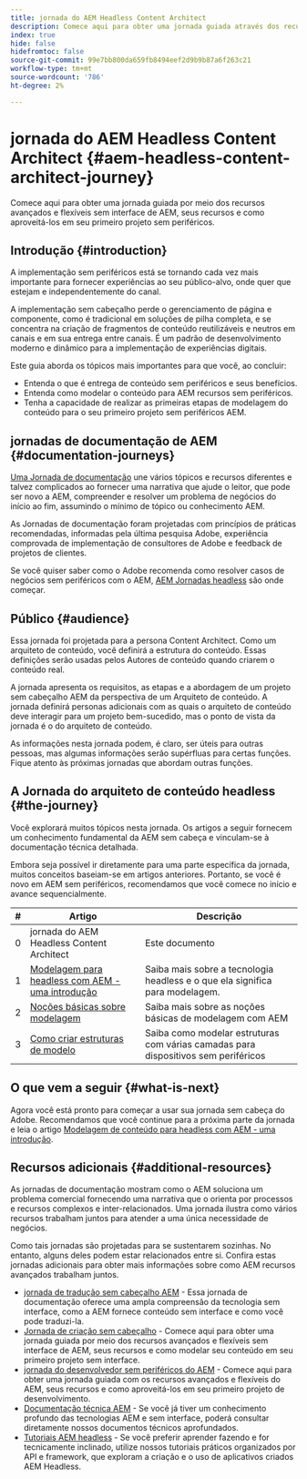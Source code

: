 ```yaml
---
title: jornada do AEM Headless Content Architect
description: Comece aqui para obter uma jornada guiada através dos recursos avançados e flexíveis sem interface de AEM, seus recursos e como modelar seu conteúdo em seu primeiro projeto sem interface.
index: true
hide: false
hidefromtoc: false
source-git-commit: 99e7bb800da659fb8494eef2d9b9b87a6f263c21
workflow-type: tm+mt
source-wordcount: '786'
ht-degree: 2%

---
```


# jornada do AEM Headless Content Architect {#aem-headless-content-architect-journey}

Comece aqui para obter uma jornada guiada por meio dos recursos avançados e flexíveis sem interface de AEM, seus recursos e como aproveitá-los em seu primeiro projeto sem periféricos.

## Introdução {#introduction}

A implementação sem periféricos está se tornando cada vez mais importante para fornecer experiências ao seu público-alvo, onde quer que estejam e independentemente do canal.

A implementação sem cabeçalho perde o gerenciamento de página e componente, como é tradicional em soluções de pilha completa, e se concentra na criação de fragmentos de conteúdo reutilizáveis e neutros em canais e em sua entrega entre canais. É um padrão de desenvolvimento moderno e dinâmico para a implementação de experiências digitais.

Este guia aborda os tópicos mais importantes para que você, ao concluir:

* Entenda o que é entrega de conteúdo sem periféricos e seus benefícios.
* Entenda como modelar o conteúdo para AEM recursos sem periféricos.
* Tenha a capacidade de realizar as primeiras etapas de modelagem do conteúdo para o seu primeiro projeto sem periféricos AEM.

## jornadas de documentação de AEM {#documentation-journeys}

[Uma Jornada de documentação](/help/journey-documentation/home.md) une vários tópicos e recursos diferentes e talvez complicados ao fornecer uma narrativa que ajude o leitor, que pode ser novo a AEM, compreender e resolver um problema de negócios do início ao fim, assumindo o mínimo de tópico ou conhecimento AEM.

As Jornadas de documentação foram projetadas com princípios de práticas recomendadas, informadas pela última pesquisa Adobe, experiência comprovada de implementação de consultores de Adobe e feedback de projetos de clientes.

Se você quiser saber como o Adobe recomenda como resolver casos de negócios sem periféricos com o AEM, [AEM Jornadas headless](/help/journey-headless/home.md) são onde começar.

## Público {#audience}

Essa jornada foi projetada para a persona Content Architect. Como um arquiteto de conteúdo, você definirá a estrutura do conteúdo. Essas definições serão usadas pelos Autores de conteúdo quando criarem o conteúdo real.

A jornada apresenta os requisitos, as etapas e a abordagem de um projeto sem cabeçalho AEM da perspectiva de um Arquiteto de conteúdo. A jornada definirá personas adicionais com as quais o arquiteto de conteúdo deve interagir para um projeto bem-sucedido, mas o ponto de vista da jornada é o do arquiteto de conteúdo.

As informações nesta jornada podem, é claro, ser úteis para outras pessoas, mas algumas informações serão supérfluas para certas funções. Fique atento às próximas jornadas que abordam outras funções.

## A Jornada do arquiteto de conteúdo headless {#the-journey}

Você explorará muitos tópicos nesta jornada. Os artigos a seguir fornecem um conhecimento fundamental da AEM sem cabeça e vinculam-se à documentação técnica detalhada.

Embora seja possível ir diretamente para uma parte específica da jornada, muitos conceitos baseiam-se em artigos anteriores. Portanto, se você é novo em AEM sem periféricos, recomendamos que você comece no início e avance sequencialmente.

| # | Artigo | Descrição |
|---|---|---|
| 0 | jornada do AEM Headless Content Architect | Este documento |
| 1 | [Modelagem para headless com AEM - uma introdução](introduction.md) | Saiba mais sobre a tecnologia headless e o que ela significa para modelagem. |
| 2 | [Noções básicas sobre modelagem](basics.md) | Saiba mais sobre as noções básicas de modelagem com AEM |
| 3 | [Como criar estruturas de modelo](model-structure.md) | Saiba como modelar estruturas com várias camadas para dispositivos sem periféricos |

## O que vem a seguir {#what-is-next}

Agora você está pronto para começar a usar sua jornada sem cabeça do Adobe. Recomendamos que você continue para a próxima parte da jornada e leia o artigo [Modelagem de conteúdo para headless com AEM - uma introdução](introduction.md).

## Recursos adicionais {#additional-resources}

As jornadas de documentação mostram como o AEM soluciona um problema comercial fornecendo uma narrativa que o orienta por processos e recursos complexos e inter-relacionados. Uma jornada ilustra como vários recursos trabalham juntos para atender a uma única necessidade de negócios.

Como tais jornadas são projetadas para se sustentarem sozinhas. No entanto, alguns deles podem estar relacionados entre si. Confira estas jornadas adicionais para obter mais informações sobre como AEM recursos avançados trabalham juntos.

* [jornada de tradução sem cabeçalho AEM](/help/journey-headless/translation/overview.md) - Essa jornada de documentação oferece uma ampla compreensão da tecnologia sem interface, como a AEM fornece conteúdo sem interface e como você pode traduzi-la.
* [Jornada de criação sem cabeçalho](/help/journey-headless/author/overview.md) - Comece aqui para obter uma jornada guiada por meio dos recursos avançados e flexíveis sem interface de AEM, seus recursos e como modelar seu conteúdo em seu primeiro projeto sem interface.
* [jornada do desenvolvedor sem periféricos do AEM](/help/journey-headless/developer/overview.md) - Comece aqui para obter uma jornada guiada com os recursos avançados e flexíveis do AEM, seus recursos e como aproveitá-los em seu primeiro projeto de desenvolvimento.
* [Documentação técnica AEM](https://experienceleague.adobe.com/docs/experience-manager-65.html?lang=pt-BR) - Se você já tiver um conhecimento profundo das tecnologias AEM e sem interface, poderá consultar diretamente nossos documentos técnicos aprofundados.
* [Tutoriais AEM headless](https://experienceleague.adobe.com/docs/experience-manager-learn/getting-started-with-aem-headless/overview.html) - Se você preferir aprender fazendo e for tecnicamente inclinado, utilize nossos tutoriais práticos organizados por API e framework, que exploram a criação e o uso de aplicativos criados AEM Headless.
